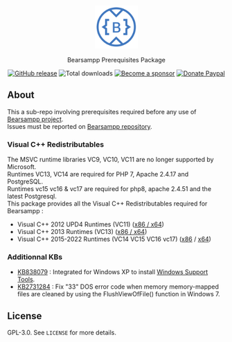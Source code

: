 <p align="center"><a href="https://bearsampp.com" target="_blank"><img width="100" src="https://github.com/Bearsampp/prerequisites/blob/main/img/Bearsampp-logo.png"></a></p>
<p align="center">Bearsampp Prerequisites Package</p>

<p align="center">
  <a href="https://github.com/bearsampp/prerequisites/releases/latest"><img src="https://img.shields.io/github/release/bearsampp/prerequisites.svg?style=flat-square" alt="GitHub release"></a>
  <img src="https://img.shields.io/github/downloads/bearsampp/prerequisites/total.svg?style=flat-square" alt="Total downloads">
  <a href="https://github.com/sponsors/N6REJ"><img src="https://img.shields.io/badge/sponsor-N6REJ-181717.svg?logo=github&style=flat-square" alt="Become a sponsor"></a>
  <a href="https://www.paypal.me/BearLeeAble"><img src="https://img.shields.io/badge/donate-paypal-00457c.svg?logo=paypal&style=flat-square" alt="Donate Paypal"></a>
</p>

## About
This a sub-repo involving prerequisites required before any use of [Bearsampp project](https://github.com/bearsampp).
<br />
Issues must be reported on [Bearsampp repository](https://github.com/bearsampp/bearsampp/issues).

### Visual C++ Redistributables
The MSVC runtime libraries VC9, VC10, VC11 are no longer supported by Microsoft.<br />
Runtimes VC13, VC14 are required for PHP 7, Apache 2.4.17 and PostgreSQL.<br />
Runtimes vc15 vc16 & vc17 are required for php8, apache 2.4.51 and the latest Postgresql.<br>
This package provides all the Visual C++ Redistributables required for Bearsampp :

* Visual C++ 2012 UPD4 Runtimes (VC11) ([x86 / x64](http://www.microsoft.com/en-US/download/details.aspx?id=30679))
* Visual C++ 2013 Runtimes (VC13) ([x86 / x64](https://www.microsoft.com/en-US/download/details.aspx?id=40784))
* Visual C++ 2015-2022 Runtimes (VC14 VC15 VC16 vc17) ([x86](https://aka.ms/vs/17/release/vc_redist.x86.exe) / [x64](https://aka.ms/vs/17/release/vc_redist.x64.exe))

### Additionnal KBs
* [KB838079](http://support.microsoft.com/kb/838079) : Integrated for Windows XP to install [Windows Support Tools](http://www.microsoft.com/en-us/download/details.aspx?id=18546).
* [KB2731284](http://support.microsoft.com/kb/2731284) : Fix "33" DOS error code when memory memory-mapped files are cleaned by using the FlushViewOfFile() function in Windows 7.

## License
GPL-3.0. See `LICENSE` for more details.<br />
